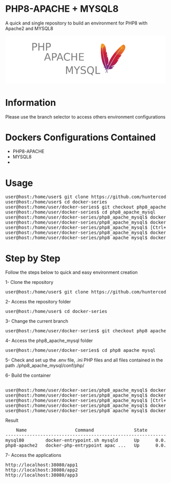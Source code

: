 # PHP8-APACHE + MYSQL8
A quick and single repository to build an environment for PHP8 with Apache2 and MYSQL8

![banner.png](php8-apache-mysql/files/medias/banner.png)


# Information

Please use the branch selector to access others environment configurations


# Dockers Configurations Contained

- PHP8-APACHE
- MYSQL8
- 

# Usage

<pre>
user@host:/home/user$ git clone https://github.com/huntercodexs/docker-series.git .
user@host:/home/user$ cd docker-series
user@host:/home/user/docker-series$ git checkout php8_apache_mysql
user@host:/home/user/docker-series$ cd php8_apache_mysql
user@host:/home/user/docker-series/php8_apache_mysql$ docker network create open_network
user@host:/home/user/docker-series/php8_apache_mysql$ docker-compose up --build (in first time)
user@host:/home/user/docker-series/php8_apache_mysql$ [Ctrl+C]
user@host:/home/user/docker-series/php8_apache_mysql$ docker-compose start (in the next times)
user@host:/home/user/docker-series/php8_apache_mysql$ docker-compose ps (check the containers status)
</pre>


# Step by Step

Follow the steps below to quick and easy environment creation

1- Clone the repository
<pre>
user@host:/home/user$ git clone https://github.com/huntercodexs/docker-series.git .
</pre>

2- Access the repository folder
<pre>
user@host:/home/user$ cd docker-series
</pre>

3- Change the current branch
<pre>
user@host:/home/user/docker-series$ git checkout php8_apache_mysql
</pre>

4- Access the php8_apache_mysql folder
<pre>
user@host:/home/user/docker-series$ cd php8_apache_mysql
</pre>

5- Check and set up the .env file, .ini PHP files and all files contained in the path ./php8_apache_mysql/conf/php/

6- Build the container
<pre>    
user@host:/home/user/docker-series/php8_apache_mysql$ docker network create open_network
user@host:/home/user/docker-series/php8_apache_mysql$ docker-compose up --build
user@host:/home/user/docker-series/php8_apache_mysql$ [Ctrl+C]
user@host:/home/user/docker-series/php8_apache_mysql$ docker-compose start
user@host:/home/user/docker-series/php8_apache_mysql$ docker-compose ps
</pre>

Result
<pre>
    Name                  Command               State                                                             Ports                                                           
----------------------------------------------------------------------------------------------------------------------------------------------------------------------------------
mysql80        docker-entrypoint.sh mysqld      Up      0.0.0.0:3806->3306/tcp,:::3806->3306/tcp, 33060/tcp                                                                       
php8-apache2   docker-php-entrypoint apac ...   Up      0.0.0.0:38443->443/tcp,:::38443->443/tcp, 0.0.0.0:38080->80/tcp,:::38080->80/tcp, 0.0.0.0:9000->9000/tcp,:::9000->9000/tcp
</pre>

7- Access the applications
<pre>
http://localhost:38080/app1
http://localhost:38080/app2
http://localhost:38080/app3
</pre>